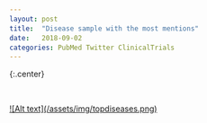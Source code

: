 ```yaml
---
layout: post
title:  "Disease sample with the most mentions"
date:   2018-09-02
categories: PubMed Twitter ClinicalTrials
---
```

{:.center}

&nbsp; 

<a href="https://datastudio.google.com/embed/reporting/1R9f61HtQCE1zEpR6hTUy67nJKp2J_iy_/page/sCfY" target="blank">
![Alt text](/assets/img/topdiseases.png)
</a>
